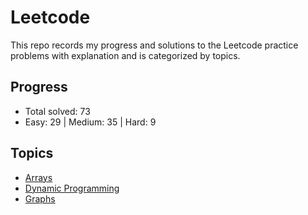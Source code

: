 # Leetcode
This repo records my progress and solutions to the Leetcode practice problems with explanation and is categorized by topics.

## Progress
- Total solved: 73
- Easy: 29 | Medium: 35 | Hard: 9

## Topics
- [Arrays](./arrays/)
- [Dynamic Programming](./dynamic_programming/)
- [Graphs](./graphs/)
